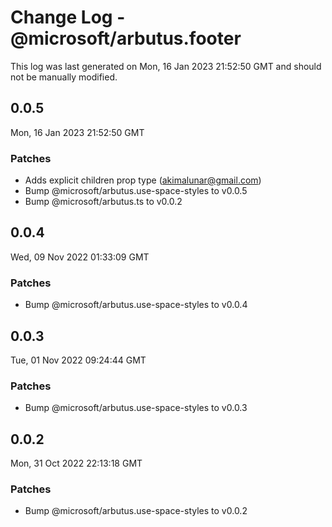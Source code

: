 # Change Log - @microsoft/arbutus.footer

This log was last generated on Mon, 16 Jan 2023 21:52:50 GMT and should not be manually modified.

<!-- Start content -->

## 0.0.5

Mon, 16 Jan 2023 21:52:50 GMT

### Patches

- Adds explicit children prop type (akimalunar@gmail.com)
- Bump @microsoft/arbutus.use-space-styles to v0.0.5
- Bump @microsoft/arbutus.ts to v0.0.2

## 0.0.4

Wed, 09 Nov 2022 01:33:09 GMT

### Patches

- Bump @microsoft/arbutus.use-space-styles to v0.0.4

## 0.0.3

Tue, 01 Nov 2022 09:24:44 GMT

### Patches

- Bump @microsoft/arbutus.use-space-styles to v0.0.3

## 0.0.2

Mon, 31 Oct 2022 22:13:18 GMT

### Patches

- Bump @microsoft/arbutus.use-space-styles to v0.0.2
